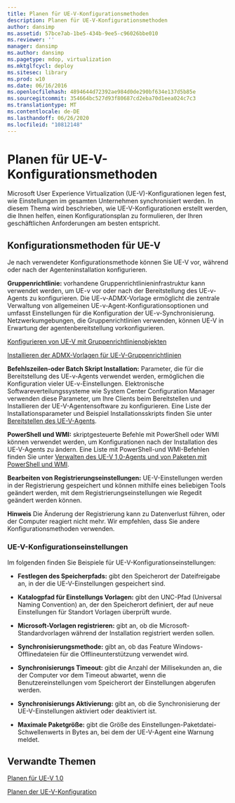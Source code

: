 ```yaml
---
title: Planen für UE-V-Konfigurationsmethoden
description: Planen für UE-V-Konfigurationsmethoden
author: dansimp
ms.assetid: 57bce7ab-1be5-434b-9ee5-c96026bbe010
ms.reviewer: ''
manager: dansimp
ms.author: dansimp
ms.pagetype: mdop, virtualization
ms.mktglfcycl: deploy
ms.sitesec: library
ms.prod: w10
ms.date: 06/16/2016
ms.openlocfilehash: 4894644d72392ae984d0de290bf634e137d5b85e
ms.sourcegitcommit: 354664bc527d93f80687cd2eba70d1eea024c7c3
ms.translationtype: MT
ms.contentlocale: de-DE
ms.lasthandoff: 06/26/2020
ms.locfileid: "10812148"
---
```

# Planen für UE-V-Konfigurationsmethoden


Microsoft User Experience Virtualization (UE-V)-Konfigurationen legen fest, wie Einstellungen im gesamten Unternehmen synchronisiert werden. In diesem Thema wird beschrieben, wie UE-V-Konfigurationen erstellt werden, die Ihnen helfen, einen Konfigurationsplan zu formulieren, der Ihren geschäftlichen Anforderungen am besten entspricht.

## Konfigurationsmethoden für UE-V


Je nach verwendeter Konfigurationsmethode können Sie UE-V vor, während oder nach der Agenteninstallation konfigurieren.

**Gruppenrichtlinie:** vorhandene Gruppenrichtlinieninfrastruktur kann verwendet werden, um UE-v vor oder nach der Bereitstellung des UE-v-Agents zu konfigurieren. Die UE-v-ADMX-Vorlage ermöglicht die zentrale Verwaltung von allgemeinen UE-v-Agent-Konfigurationsoptionen und umfasst Einstellungen für die Konfiguration der UE-v-Synchronisierung. Netzwerkumgebungen, die Gruppenrichtlinien verwenden, können UE-V in Erwartung der agentenbereitstellung vorkonfigurieren.

[Konfigurieren von UE-V mit Gruppenrichtlinienobjekten](configuring-ue-v-with-group-policy-objects.md)

[Installieren der ADMX-Vorlagen für UE-V-Gruppenrichtlinien](installing-the-ue-v-group-policy-admx-templates.md)

**Befehlszeilen-oder Batch Skript Installation:** Parameter, die für die Bereitstellung des UE-v-Agents verwendet werden, ermöglichen die Konfiguration vieler UE-v-Einstellungen. Elektronische Softwareverteilungssysteme wie System Center Configuration Manager verwenden diese Parameter, um Ihre Clients beim Bereitstellen und Installieren der UE-V-Agentensoftware zu konfigurieren. Eine Liste der Installationsparameter und Beispiel Installationsskripts finden Sie unter [Bereitstellen des UE-V-Agents](deploying-the-ue-v-agent.md).

**PowerShell und WMI:** skriptgesteuerte Befehle mit PowerShell oder WMI können verwendet werden, um Konfigurationen nach der Installation des UE-V-Agents zu ändern. Eine Liste mit PowerShell-und WMI-Befehlen finden Sie unter [Verwalten des UE-V 1,0-Agents und von Paketen mit PowerShell und WMI](managing-the-ue-v-10-agent-and-packages-with-powershell-and-wmi.md).

**Bearbeiten von Registrierungseinstellungen:** UE-V-Einstellungen werden in der Registrierung gespeichert und können mithilfe eines beliebigen Tools geändert werden, mit dem Registrierungseinstellungen wie Regedit geändert werden können.

**Hinweis**  Die Änderung der Registrierung kann zu Datenverlust führen, oder der Computer reagiert nicht mehr. Wir empfehlen, dass Sie andere Konfigurationsmethoden verwenden.

 

### UE-V-Konfigurationseinstellungen

Im folgenden finden Sie Beispiele für UE-V-Konfigurationseinstellungen:

-   **Festlegen des Speicherpfads:** gibt den Speicherort der Dateifreigabe an, in der die UE-V-Einstellungen gespeichert sind.

-   **Katalogpfad für Einstellungs Vorlagen:** gibt den UNC-Pfad (Universal Naming Convention) an, der den Speicherort definiert, der auf neue Einstellungen für Standort Vorlagen überprüft wurde.

-   **Microsoft-Vorlagen registrieren:** gibt an, ob die Microsoft-Standardvorlagen während der Installation registriert werden sollen.

-   **Synchronisierungsmethode:** gibt an, ob das Feature Windows-Offlinedateien für die Offlineunterstützung verwendet wird.

-   **Synchronisierungs Timeout:** gibt die Anzahl der Millisekunden an, die der Computer vor dem Timeout abwartet, wenn die Benutzereinstellungen vom Speicherort der Einstellungen abgerufen werden.

-   **Synchronisierungs Aktivierung:** gibt an, ob die Synchronisierung der UE-V-Einstellungen aktiviert oder deaktiviert ist.

-   **Maximale Paketgröße:** gibt die Größe des Einstellungen-Paketdatei-Schwellenwerts in Bytes an, bei dem der UE-V-Agent eine Warnung meldet.

## Verwandte Themen


[Planen für UE-V 1.0](planning-for-ue-v-10.md)

[Planen der UE-V-Konfiguration](planning-for-ue-v-configuration.md)

 

 





